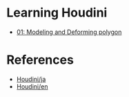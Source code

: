 # Learning Houdini

- [01: Modeling and Deforming polygon](/01/)

# References

- [Houdini/ja](https://www.sidefx.com/ja/docs/houdini/index.html)
- [Houdini/en](https://www.sidefx.com/docs/houdini/index.html)
